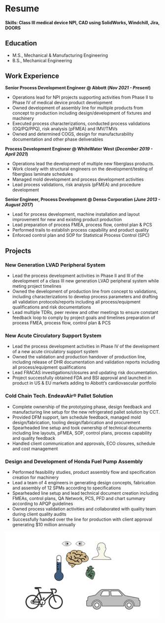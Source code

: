 # Resume

#### Skills: Class III medical device NPI, CAD using SolidWorks, Windchill, Jira, DOORS

## Education							       		
- M.S., Mechanical & Manufacturing Engineering			        		
- B.S., Mechanical Engineering

## Work Experience
**Senior Process Development Engineer @ Abbott (_Nov 2021 - Present_)**
- Operations lead for NPI projects supporting activities from Phase II to Phase IV of medical device product development
- Owned development of assembly line for multiple products from concept to production including design/development of fixtures and machinery
- Executed process characterizations, conducted process validations (OQ/PQ/PPQ), risk analysis (pFMEA) and IMV/TMVs
- Owned and determined COGS, design for manufacturability documentation and other phase deliverables

**Process Development Engineer @ WhiteWater West  (_December 2019 - April 2021_)**
- Operations lead the development of multiple new fiberglass products.
- Work closely with structural engineers on the development/testing of fiberglass laminate schedules
- Managed mold development and process development activities
- Lead process validations, risk analysis (pFMEA) and procedure development

**Senior Engineer, Process Development @ Denso Corporation  (_June 2013 - August 2017_)**
- Lead for process development, machine installation and layout improvement for new and existing product production
- Lead preparation of process FMEA, process flow, control plan & PCS
- Performed trails to establish process capability and product quality
- Enforced control plan and SOP for Statistical Process Control (SPC)

## Projects
### New Generation LVAD Peripheral System                                                                                                   

- Lead the process development activities in Phase II and III of the development of a class III new generation LVAD 
peripheral system while meting project timelines
- Owned the development of production line from concept to validations, including characterizations to develop process parameters and drafting all validation protocols/reports including all process/equipment qualifications and risk documentations
- Lead multiple TDRs, peer review and other meetings to ensure constant feedback loop to comply by project goals and timelines
 preparation of process FMEA, process flow, control plan & PCS

### New Acute Circulatory Support System

- Lead the process development activities in Phase IV of the development of a new acute circulatory support system
- Owned the validation and production handover of production line, including release of DHR documentation and validation reports including all process/equipment qualifications
- Lead FRACAS investigations/closures and updating risk documentation.
- Project successfully obtained FDA and BSI approval and launched in product in US & EU markets adding to Abbott’s cardiovascular portfolio

### Cold Chain Tech. EndeavAir® Pallet Solution

- Complete ownership of the prototyping phase, design feedback and manufacturing line setup for the new refrigerated pallet solution by CCT.
- Provided DFM support, lam schedule feedback, managed mold design/fabrication, tooling design/fabrication and procurement
- Spearheaded line setup and took ownership of technical documents including line layouts, pFMEA, SOP, control plans, process capability and quality feedback
- Handled client communication and approvals, ECO closures, schedule and cost management

### Design and Development of Honda Fuel Pump Assembly

- Performed feasibility studies, product assembly flow and specification creation for machinery
- Lead a team of 4 engineers in generating design concepts, fabrication and assembly of 12 SPMs according to specifications
- Spearheaded line setup and lead technical document creation including FMEAs, control plans, QA Network, PCS, PFD and chart summary according to APQP guidelines
- Owned process validation activities and collaborated with quality team during client quality audits
- Successfully handed over the line for production with client approval generating $10 million annually

![Bike Study](/assets/img/bike_study.jpeg)
